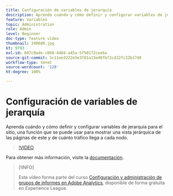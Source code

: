 ```yaml
---
title: Configuración de variables de jerarquía
description: Aprenda cuándo y cómo definir y configurar variables de jerarquía para el sitio, una función que se puede usar para mostrar una vista jerárquica de las páginas de este y de cuánto tráfico llega a cada nodo.
feature: Variables
topic: Administration
role: Admin
level: Beginner
doc-type: feature video
thumbnail: 340680.jpg
kt: 9793
exl-id: 607c9ade-c060-4484-a45a-5f50172cee6a
source-git-commit: 5c11ee3222e5e3f81a13ed8fbf2cd22fc32b1740
workflow-type: tm+mt
source-wordcount: '128'
ht-degree: 100%

---
```


# Configuración de variables de jerarquía

Aprenda cuándo y cómo definir y configurar variables de jerarquía para el sitio, una función que se puede usar para mostrar una vista jerárquica de las páginas de este y de cuánto tráfico llega a cada nodo.

>[!VIDEO](https://video.tv.adobe.com/v/340680/?quality=12&learn=on)

Para obtener más información, visite la [documentación](https://experienceleague.adobe.com/docs/analytics/implementation/vars/page-vars/hier.html?lang=es).

>[!INFO]
>
> Este vídeo forma parte del curso [Configuración y administración de grupos de informes en Adobe Analytics](https://experienceleague.adobe.com/?recommended=Analytics-A-1-2021.1.administration&amp;lang=es), disponible de forma gratuita en Experience League.